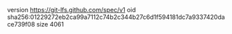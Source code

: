 version https://git-lfs.github.com/spec/v1
oid sha256:01229272eb2ca99a7112c74b2c344b27c6d1f594181dc7a9337420dace739f08
size 4061
